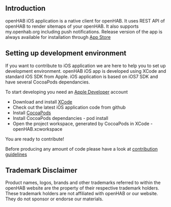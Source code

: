 ## Introduction

openHAB iOS application is a native client for openHAB. It uses REST API of openHAB to render
sitemaps of your openHAB. It also supports my.openhab.org including push notifications.
Release version of the app is always available for installation through
[App Store](https://itunes.apple.com/us/app/openhab/id492054521?ls=1&mt=8)

## Setting up development environment

If you want to contribute to iOS application we are here to help you to set up
development environment. openHAB iOS app is developed using XCode and standard iOS SDK from Apple.
iOS application is based on iOS7 SDK and have several CocoaPods dependancies.

To start developing you need an [Apple Developer](https://developer.apple.com/devcenter/ios/index.action) account

- Download and install [XCode](https://developer.apple.com/xcode/downloads/)
- Check out the latest iOS application code from github
- Install [CocoaPods](http://cocoapods.org/)
- Install CocoaPods dependancies - pod install
- Open the project workspace, generated by CocoaPods in XCode - openHAB.xcworkspace

You are ready to contribute!

Before producing any amount of code please have a look at [contribution guidelines](https://github.com/openhab/openhab.ios/blob/master/CONTRIBUTING.md)

## Trademark Disclaimer

Product names, logos, brands and other trademarks referred to within the openHAB website are the
property of their respective trademark holders. These trademark holders are not affiliated with
openHAB or our website. They do not sponsor or endorse our materials.
